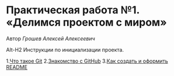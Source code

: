 # Практическая работа №1. «Делимся проектом с миром»

Автор *Грошев Алексей Алексеевич*

Alt-H2 Инструкции по инициализации проекта.

1.[Что такое Git](https://git-scm.com/book/en/v2)
2.[Знакомство с GitHub](https://docs.github.com/ru)
3.[Как создать и оформить README](https://gist.github.com/fomvasss/8dd8cd7f88c67a4e3727f9d39224a84c)